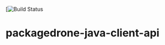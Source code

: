 [![Build Status](http://jenkins.shahriar.io/buildStatus/icon?job=packagedrone-java-client-api/)


# packagedrone-java-client-api

